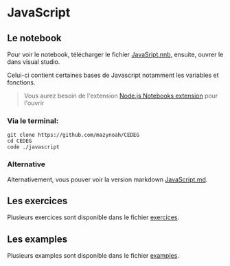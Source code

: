 # JavaScript

## Le notebook

Pour voir le notebook, télécharger le fichier [JavaSript.nnb](./JavaScript.nnb), ensuite, ouvrer le dans visual studio.


Celui-ci contient certaines bases de Javascript notamment les variables et fonctions.

> Vous aurez besoin de l'extension [Node.js Notebooks extension](https://marketplace.visualstudio.com/items?itemName=donjayamanne.typescript-notebook) pour l'ouvrir

### Via le terminal:

```
git clone https://github.com/mazynoah/CEDEG
cd CEDEG
code ./javascript
```

### Alternative

Alternativement, vous pouver voir la version markdown [JavaScript.md](./JavaScript.md).

## Les exercices

Plusieurs exercices sont disponible dans le fichier [exercices](./exercices).

## Les examples

Plusieurs examples sont disponible dans le fichier [examples](./examples).
